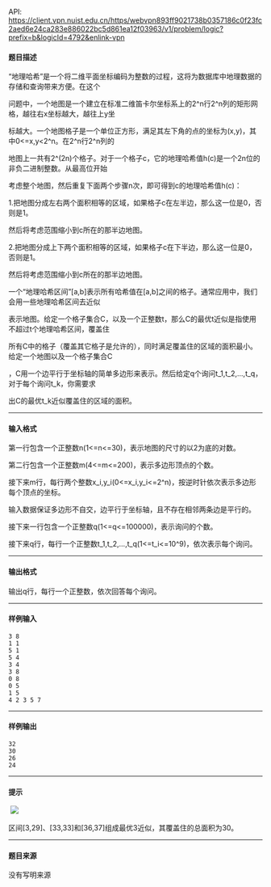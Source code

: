 API: https://client.vpn.nuist.edu.cn/https/webvpn893ff9021738b0357186c0f23fc2aed6e24ca283e886022bc5d861ea12f03963/v1/problem/logic?prefix=b&logicId=4792&enlink-vpn

#### 题目描述

“地理哈希”是一个将二维平面坐标编码为整数的过程，这将为数据库中地理数据的存储和查询带来方便。在这个

问题中，一个地图是一个建立在标准二维笛卡尔坐标系上的2^n行2^n列的矩形网格，越往右x坐标越大，越往上y坐

标越大。一个地图格子是一个单位正方形，满足其左下角的点的坐标为(x,y)，其中0<=x,y<2^n。在2^n行2^n列的

地图上一共有2^(2n)个格子。对于一个格子c，它的地理哈希值h(c)是一个2n位的非负二进制整数。从最高位开始

考虑整个地图，然后重复下面两个步骤n次，即可得到c的地理哈希值h(c)：

1.把地图分成左右两个面积相等的区域，如果格子c在左半边，那么这一位是0，否则是1。

然后将考虑范围缩小到c所在的那半边地图。

2.把地图分成上下两个面积相等的区域，如果格子c在下半边，那么这一位是0，否则是1。

然后将考虑范围缩小到c所在的那半边地图。

一个“地理哈希区间”\[a,b\]表示所有哈希值在\[a,b\]之间的格子。通常应用中，我们会用一些地理哈希区间去近似

表示地图。给定一个格子集合C，以及一个正整数t，那么C的最优t近似是指使用不超过t个地理哈希区间，覆盖住

所有C中的格子（覆盖其它格子是允许的），同时满足覆盖住的区域的面积最小。给定一个地图以及一个格子集合C

，C用一个边平行于坐标轴的简单多边形来表示。然后给定q个询问t\_1,t\_2,...,t\_q，对于每个询问t\_k，你需要求

出C的最优t\_k近似覆盖住的区域的面积。

---

#### 输入格式

第一行包含一个正整数n(1<=n<=30)，表示地图的尺寸的以2为底的对数。

第二行包含一个正整数m(4<=m<=200)，表示多边形顶点的个数。

接下来m行，每行两个整数x\_i,y\_i(0<=x\_i,y\_i<=2^n)，按逆时针依次表示多边形每个顶点的坐标。

输入数据保证多边形不自交，边平行于坐标轴，且不存在相邻两条边是平行的。

接下来一行包含一个正整数q(1<=q<=100000)，表示询问的个数。

接下来q行，每行一个正整数t\_1,t\_2,...,t\_q(1<=t\_i<=10^9)，依次表示每个询问。

---

#### 输出格式

输出q行，每行一个正整数，依次回答每个询问。

---

#### 样例输入
```
3 8
1 1
5 1
5 4
3 4
3 8
0 8
0 5
1 5
4 2 3 5 7
```

---

#### 样例输出
```
32
30
26
24
```

---

#### 提示

 ![](../file/4792_0.jpg)

区间\[3,29\]、\[33,33\]和\[36,37\]组成最优3近似，其覆盖住的总面积为30。

---

#### 题目来源

没有写明来源